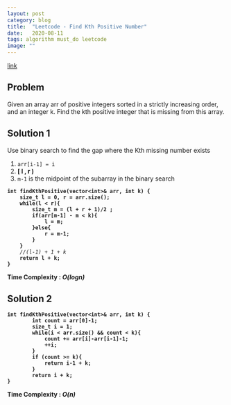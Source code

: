 ```yaml
---
layout: post
category: blog
title:  "Leetcode - Find Kth Positive Number"
date:   2020-08-11
tags: algorithm must_do leetcode
image: ""
---
```

<a href="https://practice.geeksforgeeks.org/problems/lru-cache/1">link</a>

## Problem
Given an array arr of positive integers sorted in a strictly increasing order, and an integer k.
Find the kth positive integer that is missing from this array.

## Solution 1
Use binary search to find the gap where the Kth missing number exists
1. <code>arr[i-1] = i</code>
2. <strong>[ l ,  r )</strong>
3. <code>m-1</code> is the midpoint of the subarray in the binary search
<pre><code><strong>int findKthPositive(vector&lt;int&gt;& arr, int k) {
    size_t l = 0, r = arr.size();
    while(l < r){
        size_t m = (l + r + 1)/2 ;
        if(arr[m-1] - m < k){
            l = m;
        }else{
            r = m-1;
        }
    }
    </strong><i>//(l-1) + 1 + k</i><strong>
    return l + k;
}
</strong></code></pre>
<strong>Time Complexity : <i>O(logn)</i></strong>

## Solution 2
<pre><code><strong>int findKthPositive(vector&lt;int&gt;& arr, int k) {
        int count = arr[0]-1;
        size_t i = 1;
        while(i < arr.size() && count < k){
            count += arr[i]-arr[i-1]-1;
            ++i;
        }
        if (count >= k){
            return i-1 + k;
        }
        return i + k;
}
</strong></code></pre>
<strong>Time Complexity : <i>O(n)</i></strong>